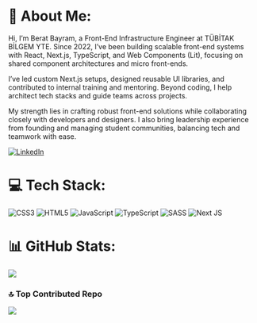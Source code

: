 # 💫 About Me:

Hi, I’m Berat Bayram, a Front-End Infrastructure Engineer at TÜBİTAK BİLGEM YTE. Since 2022, I’ve been building scalable front-end systems with React, Next.js, TypeScript, and Web Components (Lit), focusing on shared component architectures and micro front-ends.

I’ve led custom Next.js setups, designed reusable UI libraries, and contributed to internal training and mentoring. Beyond coding, I help architect tech stacks and guide teams across projects.

My strength lies in crafting robust front-end solutions while collaborating closely with developers and designers. I also bring leadership experience from founding and managing student communities, balancing tech and teamwork with ease.

[![LinkedIn](https://img.shields.io/badge/LinkedIn-%230077B5.svg?logo=linkedin&logoColor=white)](https://linkedin.com/in/berat-bayram) 

# 💻 Tech Stack:

![CSS3](https://img.shields.io/badge/css3-%231572B6.svg?style=for-the-badge&logo=css3&logoColor=white) ![HTML5](https://img.shields.io/badge/html5-%23E34F26.svg?style=for-the-badge&logo=html5&logoColor=white) ![JavaScript](https://img.shields.io/badge/javascript-%23323330.svg?style=for-the-badge&logo=javascript&logoColor=%23F7DF1E) ![TypeScript](https://img.shields.io/badge/typescript-%23007ACC.svg?style=for-the-badge&logo=typescript&logoColor=white) ![SASS](https://img.shields.io/badge/SASS-hotpink.svg?style=for-the-badge&logo=SASS&logoColor=white) ![Next JS](https://img.shields.io/badge/Next-black?style=for-the-badge&logo=next.js&logoColor=white)

# 📊 GitHub Stats:

![](https://github-readme-stats.vercel.app/api?username=beratbayram&theme=dark&hide_border=false&include_all_commits=true&count_private=true)<br/>

### 🔝 Top Contributed Repo

![](https://github-contributor-stats.vercel.app/api?username=beratbayram&limit=5&theme=dark&combine_all_yearly_contributions=true)

<!-- Proudly created with GPRM ( https://gprm.itsvg.in ) -->

<!--
[![An image of @beratbayram's Holopin badges, which is a link to view their full Holopin profile](https://holopin.me/beratbayram)](https://holopin.io/@beratbayram)
-->
